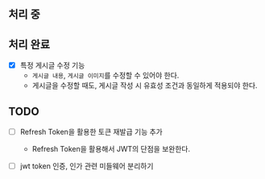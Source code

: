 ## 처리 중

## 처리 완료
- [x] 특정 게시글 수정 기능
    - `게시글 내용`, `게시글 이미지`를 수정할 수 있어야 한다.
    - 게시글을 수정할 때도, 게시글 작성 시 유효성 조건과 동일하게 적용되야 한다.

## TODO
- [ ] Refresh Token을 활용한 토큰 재발급 기능 추가
    - Refresh Token을 활용해서 JWT의 단점을 보완한다.
- [ ] jwt token 인증, 인가 관련 미들웨어 분리하기



